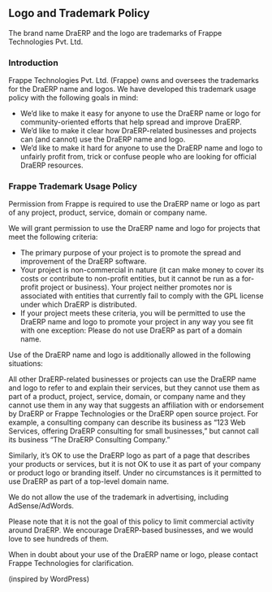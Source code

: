 ## Logo and Trademark Policy

The brand name DraERP and the logo are trademarks of Frappe Technologies Pvt. Ltd.

### Introduction

Frappe Technologies Pvt. Ltd. (Frappe) owns and oversees the trademarks for the DraERP name and logos. We have developed this trademark usage policy with the following goals in mind:

- We’d like to make it easy for anyone to use the DraERP name or logo for community-oriented efforts that help spread and improve DraERP.
- We’d like to make it clear how DraERP-related businesses and projects can (and cannot) use the DraERP name and logo.
- We’d like to make it hard for anyone to use the DraERP name and logo to unfairly profit from, trick or confuse people who are looking for official DraERP resources.

### Frappe Trademark Usage Policy

Permission from Frappe is required to use the DraERP name or logo as part of any project, product, service, domain or company name.

We will grant permission to use the DraERP name and logo for projects that meet the following criteria:

- The primary purpose of your project is to promote the spread and improvement of the DraERP software.
- Your project is non-commercial in nature (it can make money to cover its costs or contribute to non-profit entities, but it cannot be run as a for-profit project or business).
Your project neither promotes nor is associated with entities that currently fail to comply with the GPL license under which DraERP is distributed.
- If your project meets these criteria, you will be permitted to use the DraERP name and logo to promote your project in any way you see fit with one exception: Please do not use DraERP as part of a domain name.

Use of the DraERP name and logo is additionally allowed in the following situations:

All other DraERP-related businesses or projects can use the DraERP name and logo to refer to and explain their services, but they cannot use them as part of a product, project, service, domain, or company name and they cannot use them in any way that suggests an affiliation with or endorsement by DraERP or Frappe Technologies or the DraERP open source project. For example, a consulting company can describe its business as “123 Web Services, offering DraERP consulting for small businesses,” but cannot call its business “The DraERP Consulting Company.”

Similarly, it’s OK to use the DraERP logo as part of a page that describes your products or services, but it is not OK to use it as part of your company or product logo or branding itself. Under no circumstances is it permitted to use DraERP as part of a top-level domain name.

We do not allow the use of the trademark in advertising, including AdSense/AdWords.

Please note that it is not the goal of this policy to limit commercial activity around DraERP. We encourage DraERP-based businesses, and we would love to see hundreds of them.

When in doubt about your use of the DraERP name or logo, please contact Frappe Technologies for clarification.

(inspired by WordPress)
